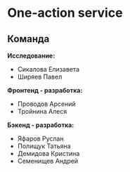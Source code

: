 # One-action service
<h2>Команда</h2>
<p><b>Исследование:</b>
  <ul> 
    <li>Сикалова Елизавета</li> 
    <li>Ширяев Павел</li>
  </ul>
</p>
<p><b>Фронтенд - разработка:</b>
<ul> 
    <li>Проводов Арсений</li> 
    <li>Тройнина Алеся</li>
  </ul>
</p>
<p><b>Бэкенд - разработка:</b>
<ul> 
    <li>Яфаров Руслан</li> 
    <li>Полищук Татьяна</li>
    <li>Демидова Кристина</li>
    <li>Семенищев Андрей</li>
  </ul>
</p>
